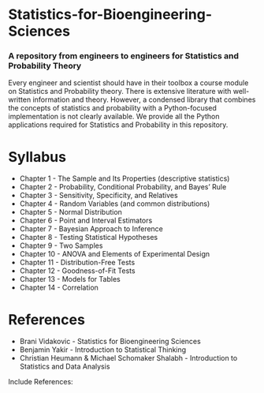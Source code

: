 # Statistics-for-Bioengineering-Sciences

### A repository from engineers to engineers for Statistics and Probability Theory 

Every engineer and scientist should have in their toolbox a course module on Statistics and Probability theory. There is extensive literature with well-written information and theory. However, a condensed library that combines the concepts of statistics and probability with a Python-focused implementation is not clearly available. We provide all the Python applications required for Statistics and Probability in this repository.  
 
# Syllabus

- Chapter 1 - The Sample and Its Properties (descriptive statistics)
- Chapter 2 - Probability, Conditional Probability, and Bayes’ Rule
- Chapter 3 - Sensitivity, Specificity, and Relatives 
- Chapter 4 - Random Variables (and common distributions)
- Chapter 5 - Normal Distribution 
- Chapter 6 - Point and Interval Estimators
- Chapter 7 - Bayesian Approach to Inference
- Chapter 8 - Testing Statistical Hypotheses
- Chapter 9 - Two Samples
- Chapter 10 - ANOVA and Elements of Experimental Design
- Chapter 11 - Distribution-Free Tests
- Chapter 12 - Goodness-of-Fit Tests
- Chapter 13 - Models for Tables
- Chapter 14 - Correlation


# References

- Brani Vidakovic - Statistics for Bioengineering Sciences 
- Benjamin Yakir - Introduction to Statistical Thinking 
- Christian Heumann & Michael Schomaker Shalabh - Introduction to Statistics and Data Analysis

Include References:
